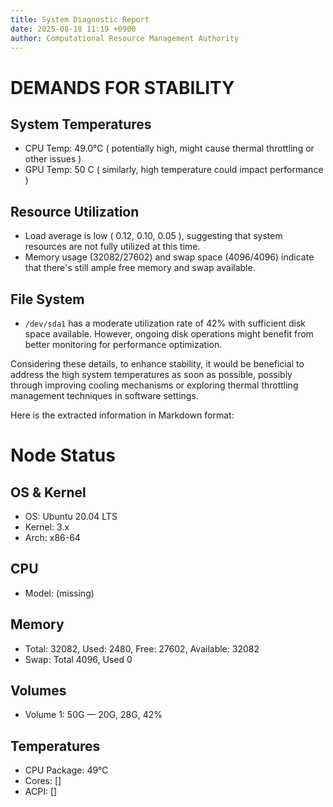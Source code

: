 ```yaml
---
title: System Diagnostic Report
date: 2025-08-18 11:19 +0900
author: Computational Resource Management Authority
---
```

# DEMANDS FOR STABILITY

## System Temperatures
- CPU Temp: 49.0°C ( potentially high, might cause thermal throttling or other issues )
- GPU Temp: 50 C ( similarly, high temperature could impact performance )

## Resource Utilization
- Load average is low ( 0.12, 0.10, 0.05 ), suggesting that system resources are not fully utilized at this time.
- Memory usage (32082/27602) and swap space (4096/4096) indicate that there's still ample free memory and swap available.

## File System
- `/dev/sda1` has a moderate utilization rate of 42% with sufficient disk space available. However, ongoing disk operations might benefit from better monitoring for performance optimization.
 
Considering these details, to enhance stability, it would be beneficial to address the high system temperatures as soon as possible, possibly through improving cooling mechanisms or exploring thermal throttling management techniques in software settings.

Here is the extracted information in Markdown format:

# Node Status

## OS & Kernel
- OS: Ubuntu 20.04 LTS
- Kernel: 3.x
- Arch: x86-64

## CPU
- Model: (missing)

## Memory
- Total: 32082, Used: 2480, Free: 27602, Available: 32082
- Swap: Total 4096, Used 0

## Volumes
- Volume 1: 50G — 20G, 28G, 42%

## Temperatures
- CPU Package: 49°C
- Cores: []
- ACPI: []
